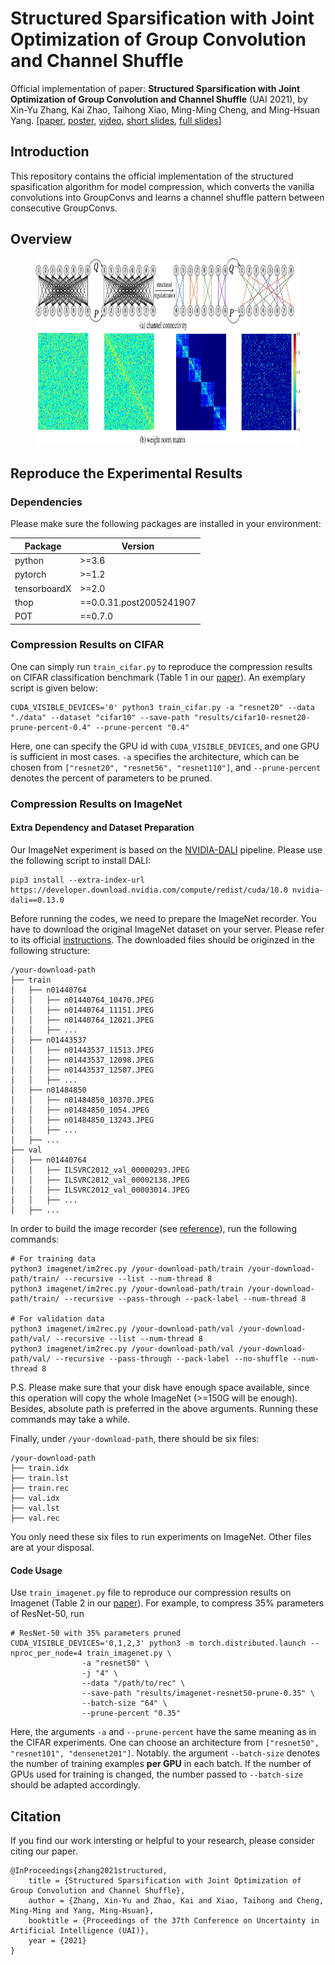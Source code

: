 # Structured Sparsification with Joint Optimization of Group Convolution and Channel Shuffle

Official implementation of paper: **Structured Sparsification with Joint Optimization of Group Convolution and Channel Shuffle** (UAI 2021), by Xin-Yu Zhang, Kai Zhao, Taihong Xiao, Ming-Ming Cheng, and Ming-Hsuan Yang. [[paper](https://arxiv.org/abs/2002.08127), [poster](images/uai-poster.pdf), [video](images/8min-video.mp4), [short slides](images/brief-slides.pdf), [full slides](images/full-slides.pdf)]

## Introduction

This repository contains the official implementation of the structured spasification algorithm for model compression, which converts the vanilla convolutions into GroupConvs and learns a channel shuffle pattern between consecutive GroupConvs.

## Overview

<figure>
  <img src="images/overview.png" alt="Overview of structured sparsification" width="720" height="300">
</figure>

## Reproduce the Experimental Results

### Dependencies

Please make sure the following packages are installed in your environment:

| **Package**    | **Version**              |
|----------------|--------------------------|
| python         |  >=3.6                   |
| pytorch        |  >=1.2                   |
| tensorboardX   |  >=2.0                   |
| thop           |  ==0.0.31.post2005241907 |
| POT            |  ==0.7.0                 |

### Compression Results on CIFAR

One can simply run `train_cifar.py` to reproduce the compression results on CIFAR classification benchmark (Table 1 in our [paper](https://arxiv.org/abs/2002.08127)). An exemplary script is given below:
```
CUDA_VISIBLE_DEVICES='0' python3 train_cifar.py -a "resnet20" --data "./data" --dataset "cifar10" --save-path "results/cifar10-resnet20-prune-percent-0.4" --prune-percent "0.4"
```
Here, one can specify the GPU id with `CUDA_VISIBLE_DEVICES`, and one GPU is sufficient in most cases. `-a` specifies the architecture, which can be chosen from `["resnet20", "resnet56", "resnet110"]`, and `--prune-percent` denotes the percent of parameters to be pruned.

### Compression Results on ImageNet

#### Extra Dependency and Dataset Preparation

Our ImageNet experiment is based on the [NVIDIA-DALI](https://docs.nvidia.com/deeplearning/dali/user-guide/docs/) pipeline. Please use the following script to install DALI:
```
pip3 install --extra-index-url https://developer.download.nvidia.com/compute/redist/cuda/10.0 nvidia-dali==0.13.0
```

Before running the codes, we need to prepare the ImageNet recorder. You have to download the original ImageNet dataset on your server. Please refer to its official [instructions](http://image-net.org/download). The downloaded files should be originzed in the following structure:
```
/your-download-path
├── train
│   ├── n01440764
│   │   ├── n01440764_10470.JPEG
│   │   ├── n01440764_11151.JPEG
│   │   ├── n01440764_12021.JPEG
│   │   ├── ...
│   ├── n01443537
│   │   ├── n01443537_11513.JPEG
│   │   ├── n01443537_12098.JPEG
│   │   ├── n01443537_12507.JPEG
│   │   ├── ...
│   ├── n01484850
│   │   ├── n01484850_10370.JPEG
│   │   ├── n01484850_1054.JPEG
│   │   ├── n01484850_13243.JPEG
│   │   ├── ...
│   ├── ...
├── val
│   ├── n01440764
│   │   ├── ILSVRC2012_val_00000293.JPEG
│   │   ├── ILSVRC2012_val_00002138.JPEG
│   │   ├── ILSVRC2012_val_00003014.JPEG
│   │   ├── ...
│   ├── ...
```

In order to build the image recorder (see [reference](https://cv.gluon.ai/build/examples_datasets/recordio.html#sphx-glr-download-build-examples-datasets-recordio-py)), run the following commands:
```
# For training data
python3 imagenet/im2rec.py /your-download-path/train /your-download-path/train/ --recursive --list --num-thread 8
python3 imagenet/im2rec.py /your-download-path/train /your-download-path/train/ --recursive --pass-through --pack-label --num-thread 8

# For validation data
python3 imagenet/im2rec.py /your-download-path/val /your-download-path/val/ --recursive --list --num-thread 8
python3 imagenet/im2rec.py /your-download-path/val /your-download-path/val/ --recursive --pass-through --pack-label --no-shuffle --num-thread 8
```

P.S. Please make sure that your disk have enough space available, since this operation will copy the whole ImageNet (>=150G will be enough). Besides, absolute path is preferred in the above arguments. Running these commands may take a while.

Finally, under `/your-download-path`, there should be six files:
```
/your-download-path
├── train.idx
├── train.lst
├── train.rec
├── val.idx
├── val.lst
├── val.rec
```

You only need these six files to run experiments on ImageNet. Other files are at your disposal.

#### Code Usage

Use `train_imagenet.py` file to reproduce our compression results on Imagenet (Table 2 in our [paper](https://arxiv.org/abs/2002.08127)). For example, to compress 35% parameters of ResNet-50, run

```
# ResNet-50 with 35% parameters pruned
CUDA_VISIBLE_DEVICES='0,1,2,3' python3 -m torch.distributed.launch --nproc_per_node=4 train_imagenet.py \
                -a "resnet50" \
                -j "4" \
                --data "/path/to/rec" \
                --save-path "results/imagenet-resnet50-prune-0.35" \
                --batch-size "64" \
                --prune-percent "0.35"
```
Here, the arguments `-a` and `--prune-percent` have the same meaning as in the CIFAR experiments. One can choose an architecture from `["resnet50", "resnet101", "densenet201"]`. Notably. the argument `--batch-size` denotes the number of training examples **per GPU** in each batch. If the number of GPUs used for training is changed, the number passed to `--batch-size` should be adapted accordingly.

## Citation

If you find our work intersting or helpful to your research, please consider citing our paper.

```
@InProceedings{zhang2021structured,
    title = {Structured Sparsification with Joint Optimization of Group Convolution and Channel Shuffle},
    author = {Zhang, Xin-Yu and Zhao, Kai and Xiao, Taihong and Cheng, Ming-Ming and Yang, Ming-Hsuan},
    booktitle = {Proceedings of the 37th Conference on Uncertainty in Artificial Intelligence (UAI)},
    year = {2021}
}
```

